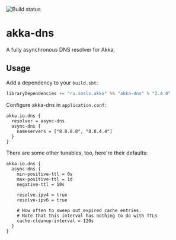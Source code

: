 ![Build status](https://travis-ci.org/ilya-epifanov/akka-dns.svg?branch=master)

akka-dns
========

A fully asynchronous DNS resolver for Akka,

Usage
-----

Add a dependency to your `build.sbt`:

```scala
libraryDependencies += "ru.smslv.akka" %% "akka-dns" % "2.4.0"
```

Configure akka-dns in `application.conf`:

```
akka.io.dns {
  resolver = async-dns
  async-dns {
    nameservers = ["8.8.8.8", "8.8.4.4"]
  }
}
```

There are some other tunables, too, here're their defaults:

```
akka.io.dns {
  async-dns {
    min-positive-ttl = 0s
    max-positive-ttl = 1d
    negative-ttl = 10s

    resolve-ipv4 = true
    resolve-ipv6 = true

    # How often to sweep out expired cache entries.
    # Note that this interval has nothing to do with TTLs
    cache-cleanup-interval = 120s
  }
}
```
